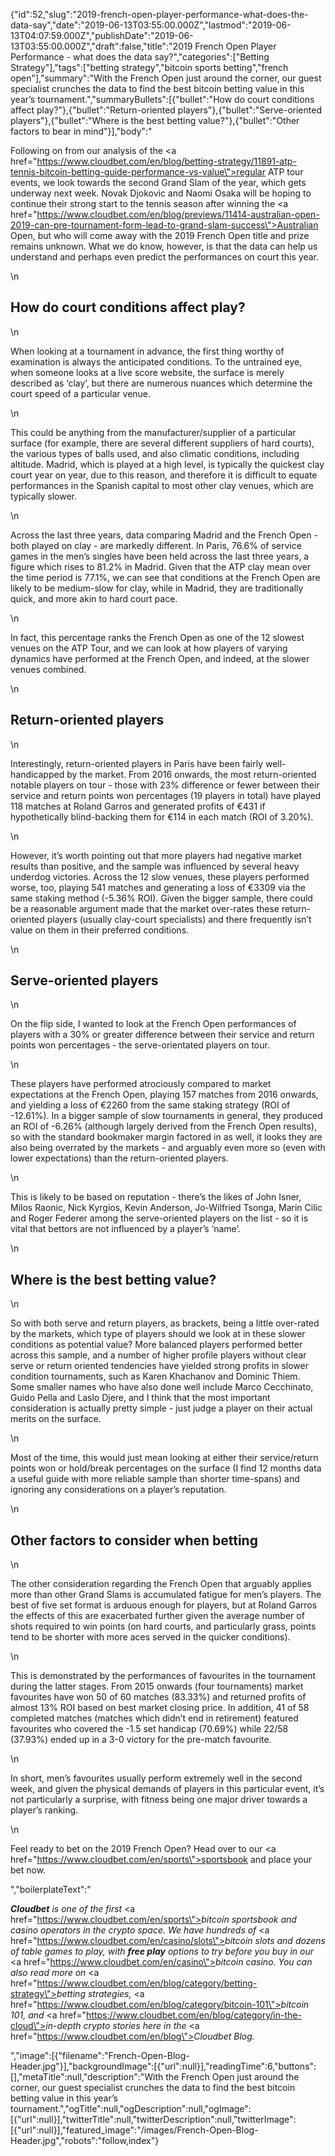 {"id":52,"slug":"2019-french-open-player-performance-what-does-the-data-say","date":"2019-06-13T03:55:00.000Z","lastmod":"2019-06-13T04:07:59.000Z","publishDate":"2019-06-13T03:55:00.000Z","draft":false,"title":"2019 French Open Player Performance - what does the data say?","categories":["Betting Strategy"],"tags":["betting strategy","bitcoin sports betting","french open"],"summary":"With the French Open just around the corner, our guest specialist crunches the data to find the best bitcoin betting value in this year’s tournament.","summaryBullets":[{"bullet":"How do court conditions affect play?"},{"bullet":"Return-oriented players"},{"bullet":"Serve-oriented players"},{"bullet":"Where is the best betting value?"},{"bullet":"Other factors to bear in mind"}],"body":"<p>Following on from our analysis of the <a href=\"https://www.cloudbet.com/en/blog/betting-strategy/11891-atp-tennis-bitcoin-betting-guide-performance-vs-value\">regular ATP tour events</a>, we look towards the second Grand Slam of the year, which gets underway next week. Novak Djokovic and Naomi Osaka will be hoping to continue their strong start to the tennis season after winning the <a href=\"https://www.cloudbet.com/en/blog/previews/11414-australian-open-2019-can-pre-tournament-form-lead-to-grand-slam-success\">Australian Open,</a> but who will come away with the 2019 French Open title and prize remains unknown. What we do know, however, is that the data can help us understand and perhaps even predict the performances on court this year.</p>\n<h2>How do court conditions affect play? </h2>\n<p>When looking at a tournament in advance, the first thing worthy of examination is always the anticipated conditions. To the untrained eye, when someone looks at a live score website, the surface is merely described as ‘clay’, but there are numerous nuances which determine the court speed of a particular venue.</p>\n<p>This could be anything from the manufacturer/supplier of a particular surface (for example, there are several different suppliers of hard courts), the various types of balls used, and also climatic conditions, including altitude. Madrid, which is played at a high level, is typically the quickest clay court year on year, due to this reason, and therefore it is difficult to equate performances in the Spanish capital to most other clay venues, which are typically slower.</p>\n<p>Across the last three years, data comparing Madrid and the French Open - both played on clay - are markedly different. In Paris, 76.6% of service games in the men’s singles have been held across the last three years, a figure which rises to 81.2% in Madrid. Given that the ATP clay mean over the time period is 77.1%, we can see that conditions at the French Open are likely to be medium-slow for clay, while in Madrid, they are traditionally quick, and more akin to hard court pace.</p>\n<p>In fact, this percentage ranks the French Open as one of the 12 slowest venues on the ATP Tour, and we can look at how players of varying dynamics have performed at the French Open, and indeed, at the slower venues combined.</p>\n<h2>Return-oriented players </h2>\n<p>Interestingly, return-oriented players in Paris have been fairly well-handicapped by the market. From 2016 onwards, the most return-oriented notable players on tour - those with 23% difference or fewer between their service and return points won percentages (19 players in total) have played 118 matches at Roland Garros and generated profits of €431 if hypothetically blind-backing them for €114 in each match (ROI of 3.20%). </p>\n<p>However, it’s worth pointing out that more players had negative market results than positive, and the sample was influenced by several heavy underdog victories. Across the 12 slow venues, these players performed worse, too, playing 541 matches and generating a loss of €3309 via the same staking method (-5.36% ROI). Given the bigger sample, there could be a reasonable argument made that the market over-rates these return-oriented players (usually clay-court specialists) and there frequently isn’t value on them in their preferred conditions.</p>\n<h2>Serve-oriented players</h2>\n<p>On the flip side, I wanted to look at the French Open performances of players with a 30% or greater difference between their service and return points won percentages - the serve-orientated players on tour. </p>\n<p>These players have performed atrociously compared to market expectations at the French Open, playing 157 matches from 2016 onwards, and yielding a loss of €2260 from the same staking strategy (ROI of -12.61%). In a bigger sample of slow tournaments in general, they produced an ROI of -6.26% (although largely derived from the French Open results), so with the standard bookmaker margin factored in as well, it looks they are also being overrated by the markets - and arguably even more so (even with lower expectations) than the return-oriented players. </p>\n<p>This is likely to be based on reputation - there’s the likes of John Isner, Milos Raonic, Nick Kyrgios, Kevin Anderson, Jo-Wilfried Tsonga, Marin Cilic and Roger Federer among the serve-oriented players on the list - so it is vital that bettors are not influenced by a player’s ‘name’. </p>\n<h2>Where is the best betting value? </h2>\n<p>So with both serve and return players, as brackets, being a little over-rated by the markets, which type of players should we look at in these slower conditions as potential value? More balanced players performed better across this sample, and a number of higher profile players without clear serve or return oriented tendencies have yielded strong profits in slower condition tournaments, such as Karen Khachanov and Dominic Thiem. Some smaller names who have also done well include Marco Cecchinato, Guido Pella and Laslo Djere, and I think that the most important consideration is actually pretty simple - just judge a player on their actual merits on the surface. </p>\n<p>Most of the time, this would just mean looking at either their service/return points won or hold/break percentages on the surface (I find 12 months data a useful guide with more reliable sample than shorter time-spans) and ignoring any considerations on a player’s reputation. </p>\n<h2>Other factors to consider when betting</h2>\n<p>The other consideration regarding the French Open that arguably applies more than other Grand Slams is accumulated fatigue for men’s players. The best of five set format is arduous enough for players, but at Roland Garros the effects of this are exacerbated further given the average number of shots required to win points (on hard courts, and particularly grass, points tend to be shorter with more aces served in the quicker conditions).</p>\n<p>This is demonstrated by the performances of favourites in the tournament during the latter stages. From 2015 onwards (four tournaments) market favourites have won 50 of 60 matches (83.33%) and returned profits of almost 13% ROI based on best market closing price. In addition, 41 of 58 completed matches (matches which didn’t end in retirement) featured favourites who covered the -1.5 set handicap (70.69%) while 22/58 (37.93%) ended up in a 3-0 victory for the pre-match favourite.</p>\n<p>In short, men’s favourites usually perform extremely well in the second week, and given the physical demands of players in this particular event, it’s not particularly a surprise, with fitness being one major driver towards a player’s ranking. </p>\n<p>Feel ready to bet on the 2019 French Open? Head over to our <a href=\"https://www.cloudbet.com/en/sports\">sportsbook</a> and place your bet now.</p>","boilerplateText":"<p><strong><em>Cloudbet</em></strong><em> is one of the first </em><a href=\"https://www.cloudbet.com/en/sports\"><em>bitcoin sportsbook</em></a><em> and casino operators in the crypto space. We have hundreds of </em><a href=\"https://www.cloudbet.com/en/casino/slots\"><em>bitcoin slots</em></a><em> and dozens of table games to play, with </em><strong><em>free play</em></strong><em> options to try before you buy in our </em><a href=\"https://www.cloudbet.com/en/casino\"><em>bitcoin casino</em></a><em>. You can also read more on </em><a href=\"https://www.cloudbet.com/en/blog/category/betting-strategy\"><em>betting strategies</em></a><em>, </em><a href=\"https://www.cloudbet.com/en/blog/category/bitcoin-101\"><em>bitcoin 101</em></a><em>, and </em><a href=\"https://www.cloudbet.com/en/blog/category/in-the-cloud\"><em>in-depth crypto stories</em></a><em> here in the </em><a href=\"https://www.cloudbet.com/en/blog\"><em>Cloudbet Blog</em></a><em>.</em></p>","image":[{"filename":"French-Open-Blog-Header.jpg"}],"backgroundImage":[{"url":null}],"readingTime":6,"buttons":[],"metaTitle":null,"description":"With the French Open just around the corner, our guest specialist crunches the data to find the best bitcoin betting value in this year’s tournament.","ogTitle":null,"ogDescription":null,"ogImage":[{"url":null}],"twitterTitle":null,"twitterDescription":null,"twitterImage":[{"url":null}],"featured_image":"/images/French-Open-Blog-Header.jpg","robots":"follow,index"}
